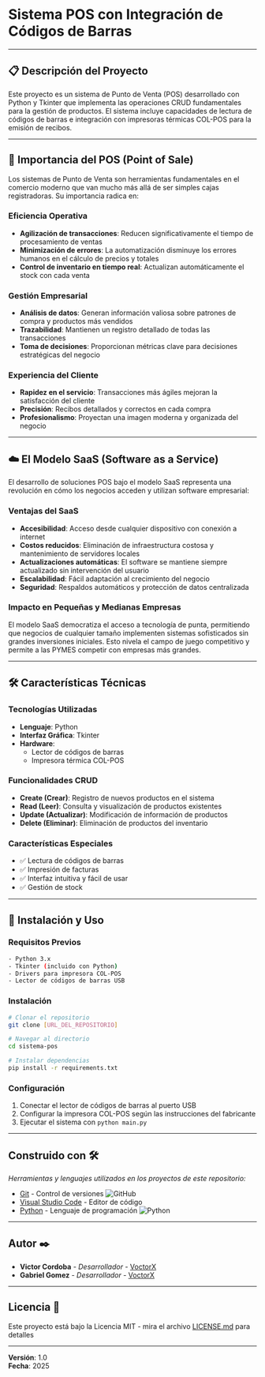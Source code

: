 # Sistema POS con Integración de Códigos de Barras

---

## 📋 Descripción del Proyecto

Este proyecto es un sistema de Punto de Venta (POS) desarrollado con Python y Tkinter que implementa las operaciones CRUD fundamentales para la gestión de productos. El sistema incluye capacidades de lectura de códigos de barras e integración con impresoras térmicas COL-POS para la emisión de recibos.

---

## 🎯 Importancia del POS (Point of Sale)

Los sistemas de Punto de Venta son herramientas fundamentales en el comercio moderno que van mucho más allá de ser simples cajas registradoras. Su importancia radica en:

### Eficiencia Operativa
- **Agilización de transacciones**: Reducen significativamente el tiempo de procesamiento de ventas
- **Minimización de errores**: La automatización disminuye los errores humanos en el cálculo de precios y totales
- **Control de inventario en tiempo real**: Actualizan automáticamente el stock con cada venta

### Gestión Empresarial
- **Análisis de datos**: Generan información valiosa sobre patrones de compra y productos más vendidos
- **Trazabilidad**: Mantienen un registro detallado de todas las transacciones
- **Toma de decisiones**: Proporcionan métricas clave para decisiones estratégicas del negocio

### Experiencia del Cliente
- **Rapidez en el servicio**: Transacciones más ágiles mejoran la satisfacción del cliente
- **Precisión**: Recibos detallados y correctos en cada compra
- **Profesionalismo**: Proyectan una imagen moderna y organizada del negocio

---

## ☁️ El Modelo SaaS (Software as a Service)

El desarrollo de soluciones POS bajo el modelo SaaS representa una revolución en cómo los negocios acceden y utilizan software empresarial:

### Ventajas del SaaS
- **Accesibilidad**: Acceso desde cualquier dispositivo con conexión a internet
- **Costos reducidos**: Eliminación de infraestructura costosa y mantenimiento de servidores locales
- **Actualizaciones automáticas**: El software se mantiene siempre actualizado sin intervención del usuario
- **Escalabilidad**: Fácil adaptación al crecimiento del negocio
- **Seguridad**: Respaldos automáticos y protección de datos centralizada

### Impacto en Pequeñas y Medianas Empresas
El modelo SaaS democratiza el acceso a tecnología de punta, permitiendo que negocios de cualquier tamaño implementen sistemas sofisticados sin grandes inversiones iniciales. Esto nivela el campo de juego competitivo y permite a las PYMES competir con empresas más grandes.

---

## 🛠️ Características Técnicas

### Tecnologías Utilizadas
- **Lenguaje**: Python
- **Interfaz Gráfica**: Tkinter
- **Hardware**: 
  - Lector de códigos de barras
  - Impresora térmica COL-POS

### Funcionalidades CRUD
- **Create (Crear)**: Registro de nuevos productos en el sistema
- **Read (Leer)**: Consulta y visualización de productos existentes
- **Update (Actualizar)**: Modificación de información de productos
- **Delete (Eliminar)**: Eliminación de productos del inventario

### Características Especiales
- ✅ Lectura de códigos de barras
- ✅ Impresión de facturas
- ✅ Interfaz intuitiva y fácil de usar
- ✅ Gestión de stock

---

## 🚀 Instalación y Uso

### Requisitos Previos
```bash
- Python 3.x
- Tkinter (incluido con Python)
- Drivers para impresora COL-POS
- Lector de códigos de barras USB
```

### Instalación
```bash
# Clonar el repositorio
git clone [URL_DEL_REPOSITORIO]

# Navegar al directorio
cd sistema-pos

# Instalar dependencias
pip install -r requirements.txt
```

### Configuración
1. Conectar el lector de códigos de barras al puerto USB
2. Configurar la impresora COL-POS según las instrucciones del fabricante
3. Ejecutar el sistema con `python main.py`

---

## Construido con 🛠️

_Herramientas y lenguajes utilizados en los proyectos de este repositorio:_

* [Git](https://git-scm.com/) - Control de versiones ![GitHub](https://img.shields.io/badge/GitHub-actions-2088FF?style=for-the-badge&logo=githubactions&logoColor=white)
* [Visual Studio Code](https://code.visualstudio.com/) - Editor de código
* [Python](https://www.python.org/) - Lenguaje de programación ![Python](https://img.shields.io/badge/Python-3.13-3776AB?style=for-the-badge&logo=python&logoColor=white)

---

## Autor ✒️

* **Victor Cordoba** - *Desarrollador* - [VoctorX](https://github.com/VoctorX)
* **Gabriel Gomez** - *Desarrollador* - [VoctorX](https://github.com/VoctorX)

---

## Licencia 📄

Este proyecto está bajo la Licencia MIT - mira el archivo [LICENSE.md](LICENSE.md) para detalles

---

**Versión**: 1.0  
**Fecha**: 2025